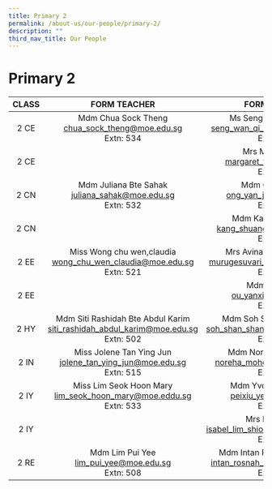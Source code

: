 ```yaml
---
title: Primary 2
permalink: /about-us/our-people/primary-2/
description: ""
third_nav_title: Our People
---
```

# Primary 2

| CLASS |                                      FORM TEACHER                                      |                               FORM TEACHER                               |
|:-----:|:--------------------------------------------------------------------------------------:|:------------------------------------------------------------------------:|
|  2 CE |             Mdm Chua Sock Theng<br>chua_sock_theng@moe.edu.sg<br>Extn: 534             |    Ms Seng Wan Qi, Wendy<br>seng_wan_qi_wendy@moe.edu.sg<br>Extn: 518    |
|  2 CE |                                                                                        |         Mrs Margaret Tan<br>margaret_tan@moe.edu.sg<br>Extn: 535         |
|  2 CN |             Mdm Juliana Bte Sahak<br>juliana_sahak@moe.edu.sg<br>Extn: 532             |          Mdm Ong Yan Joo<br>ong_yan_joo@moe.edu.sg<br>Extn: 585          |
|  2 CN |                                                                                        |      Mdm Kang Shuangjuan<br>kang_shuangjuan@moe.edu.sg<br>Extn: 509      |
|  2 EE |        Miss Wong chu wen,claudia<br>wong_chu_wen_claudia@moe.edu.sg<br>Extn: 521       |  Mrs Avinash Murugesuvari<br>murugesuvari_vasu_g@moe.edu.sg<br>Extn: 303 |
|  2 EE |                                                                                        |            Mdm Ou Yanxia<br>ou_yanxia@moe.edu.sg<br>Extn: 503            |
|  2 HY | Mdm Siti Rashidah Bte Abdul Karim<br>siti_rashidah_abdul_karim@moe.edu.sg<br>Extn: 502 | Mdm Soh Shan Shan Serene<br>soh_shan_shan_serene@moe.edu.sg<br>Extn: 528 |
|  2 IN |         Miss Jolene Tan Ying Jun<br>jolene_tan_ying_jun@moe.edu.sg<br>Extn: 515        |    Mdm Noreha Bte Md Taib<br>noreha_mohd_taib@moe.edu.sg<br>Extn: 533    |
|  2 IY |         Miss Lim Seok Hoon Mary<br>lim_seok_hoon_mary@moe.eddu.sg<br>Extn: 533         |        Mdm Yvonne Yee Peixiu<br>peixiu_yee@moe.edu.sg<br>Extn: 515       |
|  2 IY |                                                                                        |     Mrs Isabel Chan<br>isabel_lim_shiong_fong@moe.edu.sg<br>Extn: 540    |
|  2 RE |                 Mdm Lim Pui Yee<br>lim_pui_yee@moe.edu.sg<br>Extn: 508                 | Mdm Intan Rosnah Bte Ahmad<br>intan_rosnah_ahmad@moe.edu.sg<br>Extn: 532 |